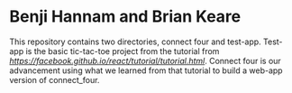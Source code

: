 # Benji Hannam and Brian Keare

This repository contains two directories, connect four and test-app. Test-app is the basic tic-tac-toe project from the tutorial from _https://facebook.github.io/react/tutorial/tutorial.html_. Connect four is our advancement using what we learned from that tutorial to build a web-app version of connect_four. 


